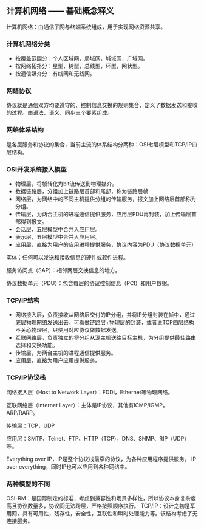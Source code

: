 ## 计算机网络 —— 基础概念释义 ###

计算机网络：由通信子网与终端系统组成，用于实现网络资源共享。

### 计算机网络分类 ###
- 按覆盖范围分：个人区域网，局域网，城域网，广域网。
- 按网络拓扑分：星型，树型，总线型，环型，网状型。
- 按通信媒介分：有线网和无线网。

### 网络协议 ###
协议就是通信双方均要遵守的、控制信息交换的规则集合，定义了数据发送和接收的过程。由语法、语义、同步三个要素组成。

### 网络体系结构 ###
是各层服务和协议的集合，当前主流的体系结构分两种：OSI七层模型和TCP/IP四层结构。

### OSI开发系统接入模型 ###
- 物理层，将帧转化为bit流传送到物理媒介。
- 数据链路层，分组加上链路层首部和尾部，称为链路层帧
- 网络层，为网络中的不同主机提供分组的传输服务，报文加上网络层首部称为分组。
- 传输层，为两台主机的进程通信提供服务，应用层PDU再封装，加上传输层首部得到报文。
- 会话层，五层模型中合并入应用层。
- 表示层，五层模型中合并入应用层。
- 应用层，直接为用户的应用进程提供服务，协议内容为PDU（协议数据单元）

实体：任何可以发送和接收信息的硬件或软件进程。

服务访问点（SAP）：相邻两层交换信息的地方。

协议数据单元（PDU）：包含每层的协议控制信息（PCI）和用户数据。

### TCP/IP结构 ###
- 网络接入层，负责接收从网络层交付的IP分组，并将IP分组封装在帧中，通过底层物理网络发送出去。可看做链路层+物理层的封装，或者说TCP四层结构不关心物理层，只使用对应协议做数据发送。
- 互联网络层，负责独立的将分组从源主机送往目标主机，为分组提供最佳路由选择和交换功能。
- 传输层，为两台主机的进程通信提供服务。
- 应用层，直接为用户应用提供服务。

### TCP/IP协议栈 ###
网络接入层（Host to Network Layer）：FDDI，Ethernet等物理网络。

互联网络层（Internet Layer）：主体是IP协议，其他有ICMP/IGMP，ARP/RARP。

传输层：TCP，UDP

应用层：SMTP、Telnet、FTP、HTTP（TCP），DNS、SNMP、RIP（UDP）等。

Everything over IP，IP是整个协议栈最窄的协议，为各种应用程序提供服务。
IP over everything，同时IP也可以应用到各种网络中。

### 两种模型的不同 ###
OSI-RM：是国际制定的标准，考虑到兼容性和场景多样性，所以协议本身复杂度高且协议数量多，协议间无法跨层，严格按照顺序执行。
TCP/IP：设计之初是军用网，具有可用性，残存性，安全性，互联性和瞬时处理能力等。该结构考虑了无连接服务。
